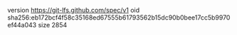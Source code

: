 version https://git-lfs.github.com/spec/v1
oid sha256:eb172bcf4f58c35168ed67555b61793562b15dc90b0bee17cc5b9970ef44a043
size 2854

